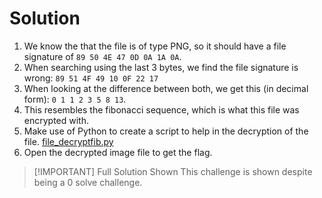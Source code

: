 # Solution

1. We know the that the file is of type PNG, so it should have a file signature of `89 50 4E 47 0D 0A 1A 0A`.
2. When searching using the last 3 bytes, we find the file signature is wrong: `89 51 4F 49 10 0F 22 17`
3. When looking at the difference between both, we get this (in decimal form): `0 1 1 2 3 5 8 13`.
4. This resembles the fibonacci sequence, which is what this file was encrypted with.
5. Make use of Python to create a script to help in the decryption of the file. [file_decryptfib.py](./file_decryptfib.py)
6. Open the decrypted image file to get the flag.

> [!IMPORTANT] Full Solution Shown
> This challenge is shown despite being a 0 solve challenge.